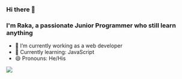 ### Hi there 👋

### I'm Raka, a passionate Junior Programmer who still learn anything

- 🔭  I’m currently working as a web developer
- 📖  Currently learning: JavaScript
- 😄  Pronouns: He/His


<!--**Languages and Tools:** -->

<!--<code><img height="24" src="https://raw.githubusercontent.com/github/explore/80688e429a7d4ef2fca1e82350fe8e3517d3494d/topics/flutter/flutter.png"></code>
<code><img height="24" src="https://raw.githubusercontent.com/github/explore/80688e429a7d4ef2fca1e82350fe8e3517d3494d/topics/android/android.png"></code>
<code><img height="24" src="https://raw.githubusercontent.com/github/explore/80688e429a7d4ef2fca1e82350fe8e3517d3494d/topics/dart/dart.png"></code>
<code><img height="24" src="https://raw.githubusercontent.com/github/explore/80688e429a7d4ef2fca1e82350fe8e3517d3494d/topics/kotlin/kotlin.png"></code>-->

<img src="https://github-readme-stats.vercel.app/api?username=rakayuda&&show_icons=true&title_color=00bfff&icon_color=00bfff&text_color=ffffff&bg_color=151515">
